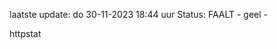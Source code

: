 laatste update: 
do 30-11-2023 18:44   uur 
Status: FAALT - geel - 
<div class="service Y">httpstat</div>